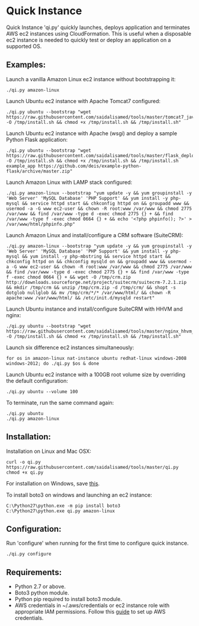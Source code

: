 Quick Instance
==============
Quick Instance 'qi.py' quickly launches, deploys application and terminates AWS ec2 instances using CloudFormation. 
This is useful when a disposable ec2 instance is needed to quickly test or deploy an application on a supported OS.

Examples:
--------
Launch a vanilla Amazon Linux ec2 instance without bootstrapping it:

    ./qi.py amazon-linux
    
Launch Ubuntu ec2 instance with Apache Tomcat7 configured:

    ./qi.py ubuntu --bootstrap "wget https://raw.githubusercontent.com/saidalisamed/tools/master/tomcat7_java8_ubuntu14.04_install.sh -O /tmp/install.sh && chmod +x /tmp/install.sh && /tmp/install.sh"

Launch Ubuntu ec2 instance with Apache (wsgi) and deploy a sample Python Flask application:

    ./qi.py ubuntu --bootstrap "wget https://raw.githubusercontent.com/saidalisamed/tools/master/flask_deploy.sh -O /tmp/install.sh && chmod +x /tmp/install.sh && /tmp/install.sh example_app https://github.com/deis/example-python-flask/archive/master.zip"
    
Launch Amazon Linux with LAMP stack configured:

    ./qi.py amazon-linux --bootstrap "yum update -y && yum groupinstall -y 'Web Server' 'MySQL Database' 'PHP Support' && yum install -y php-mysql && service httpd start && chkconfig httpd on && groupadd www && usermod -a -G www ec2-user && chown -R root:www /var/www && chmod 2775 /var/www && find /var/www -type d -exec chmod 2775 {} + && find /var/www -type f -exec chmod 0664 {} + && echo '<?php phpinfo(); ?>' > /var/www/html/phpinfo.php"

Launch Amazon Linux and install/configure a CRM software (SuiteCRM):

    ./qi.py amazon-linux --bootstrap "yum update -y && yum groupinstall -y 'Web Server' 'MySQL Database' 'PHP Support' && yum install -y php-mysql && yum install -y php-mbstring && service httpd start && chkconfig httpd on && chkconfig mysqld on && groupadd www && usermod -a -G www ec2-user && chown -R root:www /var/www && chmod 2775 /var/www && find /var/www -type d -exec chmod 2775 {} + && find /var/www -type f -exec chmod 0664 {} + && wget -O /tmp/crm.zip  http://downloads.sourceforge.net/project/suitecrm/suitecrm-7.2.1.zip && mkdir /tmp/crm && unzip /tmp/crm.zip -d /tmp/crm/ && shopt -s dotglob nullglob && mv /tmp/crm/*/* /var/www/html/ && chown -R apache:www /var/www/html/ && /etc/init.d/mysqld restart"

Launch Ubuntu instance and install/configure SuiteCRM with HHVM and nginx:

    ./qi.py ubuntu --bootstrap "wget https://raw.githubusercontent.com/saidalisamed/tools/master/nginx_hhvm_suitecrm_ubuntu14.04_install.sh -O /tmp/install.sh && chmod +x /tmp/install.sh && /tmp/install.sh"

Launch six difference ec2 instances simultaneously:
    
    for os in amazon-linux nat-instance ubuntu redhat-linux windows-2008 windows-2012; do ./qi.py $os & done

Launch Ubuntu ec2 instance with a 100GB root volume size by overriding the default configuration:
    
    ./qi.py ubuntu --volume 100

To terminate, run the same command again:

    ./qi.py ubuntu
    ./qi.py amazon-linux

Installation:
------------
Installation on Linux and Mac OSX:

    curl -o qi.py https://raw.githubusercontent.com/saidalisamed/tools/master/qi.py
    chmod +x qi.py
    
For installation on Windows, save [this](https://raw.githubusercontent.com/saidalisamed/tools/master/qi.py).

To install boto3 on windows and launching an ec2 instance:

    C:\Python27\python.exe -m pip install boto3
    C:\Python27\python.exe qi.py amazon-linux
    
Configuration:
-------------
Run 'configure' when running for the first time to configure quick instance.

    ./qi.py configure


Requirements:
------------
- Python 2.7 or above.
- Boto3 python module.
- Python pip required to install boto3 module.
- AWS credentials in ~/.aws/credentials or ec2 instance role with appropriate IAM permissions. Follow this [guide](http://blogs.aws.amazon.com/security/post/Tx3D6U6WSFGOK2H/A-New-and-Standardized-Way-to-Manage-Credentials-in-the-AWS-SDKs) to set up AWS credentials.